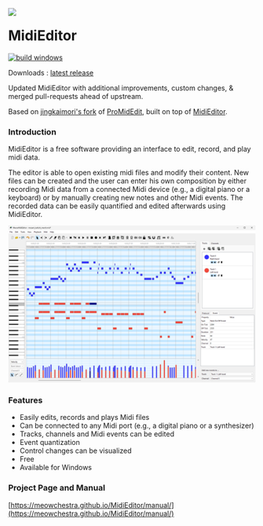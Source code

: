 <img align="left" width="70px" src="run_environment/midieditor.ico">

# MidiEditor

[![build windows](https://github.com/Meowchestra/MidiEditor/actions/workflows/xmake.yaml/badge.svg)](https://github.com/Meowchestra/MidiEditor/actions/workflows/xmake.yaml)

Downloads : [latest release](https://github.com/Meowchestra/MidiEditor/releases)

Updated MidiEditor with additional improvements, custom changes, & merged pull-requests ahead of upstream.

Based on [jingkaimori's fork](https://github.com/jingkaimori/midieditor/) of [ProMidEdit](https://github.com/PROPHESSOR/ProMidEdit), built on top of [MidiEditor](https://github.com/markusschwenk/midieditor).

### Introduction

MidiEditor is a free software providing an interface to edit, record, and play midi data.

The editor is able to open existing midi files and modify their content. New files can be created and the user can enter his own composition by either recording Midi data from a connected Midi device (e.g., a digital piano or a keyboard) or by manually creating new notes and other Midi events. The recorded data can be easily quantified and edited afterwards using MidiEditor.

![image](manual/screenshots/midieditor-full.png)

### Features

* Easily edits, records and plays Midi files
* Can be connected to any Midi port (e.g., a digital piano or a synthesizer)
* Tracks, channels and Midi events can be edited
* Event quantization
* Control changes can be visualized
* Free
* Available for Windows

### Project Page and Manual

[https://meowchestra.github.io/MidiEditor/manual/](https://meowchestra.github.io/MidiEditor/manual/)
